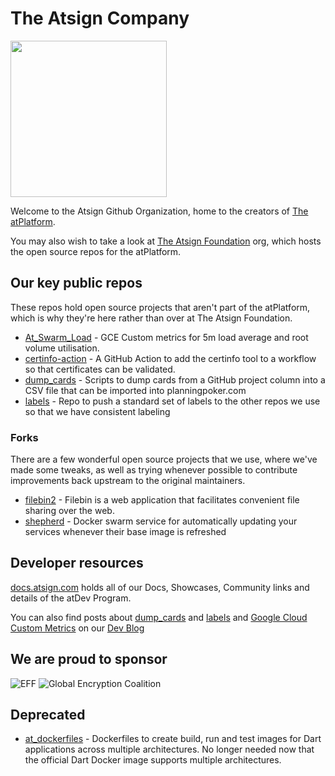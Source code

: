 # The Atsign Company

<img width=250px src="https://atsign.dev/assets/img/@platform_logo_grey.svg?sanitize=true">

Welcome to the Atsign Github Organization, home to the creators of
[The atPlatform](https://docs.atsign.com).

You may also wish to take a look at
[The Atsign Foundation](https://github.com/atsign-foundation/)
org, which hosts the open source repos for the atPlatform.

## Our key public repos

These repos hold open source projects that aren't part of the atPlatform,
which is why they're here rather than over at The Atsign Foundation.

* [At_Swarm_Load](https://github.com/atsign-company/at_swarm_load) -
GCE Custom metrics for 5m load average and root volume utilisation.
* [certinfo-action](https://github.com/atsign-company/certinfo-action) -
A GitHub Action to add the certinfo tool to a workflow so that certificates
can be validated.
* [dump_cards](https://github.com/atsign-company/dump_cards) -
Scripts to dump cards from a GitHub project column into a CSV file that can
be imported into planningpoker.com
* [labels](https://github.com/atsign-company/labels) -
Repo to push a standard set of labels to the other repos we use so that we
have consistent labeling

### Forks

There are a few wonderful open source projects that we use, where we've made
some tweaks, as well as trying whenever possible to contribute improvements
back upstream to the original maintainers.

* [filebin2](https://github.com/atsign-company/filebin2) -
Filebin is a web application that facilitates convenient file sharing over the
web.
* [shepherd](https://github.com/atsign-company/shepherd) -
Docker swarm service for automatically updating your services whenever their
base image is refreshed

## Developer resources

[docs.atsign.com](https://docs.atsign.com) holds all of our Docs, Showcases,
Community links and details of the atDev Program.

You can also find posts about
[dump_cards](https://blog.atsign.dev/planning-poker-without-copypaste-ckpfmtucu05a63as1gzwvhviv)
and [labels](https://blog.atsign.dev/managing-github-labels-cknkggyk600utcqs144h8apz9)
and [Google Cloud Custom Metrics](https://blog.atsign.dev/google-cloud-custom-metrics-cl16j2q2b05gujonv0h9x2dg5)
on our [Dev Blog](https://blog.atsign.dev/)

## We are proud to sponsor

![EFF](https://atsign.com/wp-content/uploads/2021/10/2021-org-member-badge.png.webp)
![Global Encryption Coalition](https://atsign.com/wp-content/uploads/2021/10/GEC-graphics-01-1.png.webp)

## Deprecated

* [at_dockerfiles](https://github.com/atsign-company/at_dockerfiles) -
Dockerfiles to create build, run and test images for Dart applications across
multiple architectures. No longer needed now that the official Dart Docker
image supports multiple architectures.

